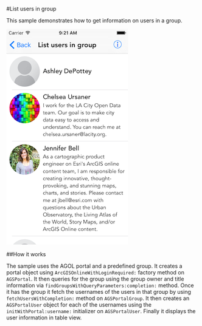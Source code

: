 #List users in group

This sample demonstrates how to get information on users in a group.

![](image1.png)

##How it works

The sample uses the AGOL portal and a predefined group. It creates a portal object using `ArcGISOnlineWithLoginRequired:` factory method on `AGSPortal`. It then queries for the group using the group owner and title information via `findGroupsWithQueryParameters:completion:` method. Once it has the group it fetch the usernames of the users in that group by using `fetchUsersWithCompletion:` method on `AGSPortalGroup`. It then creates an `AGSPortalUser` object for each of the usernames using the `initWithPortal:username:` initializer on `AGSPortalUser`. Finally it displays the user information in table view.







